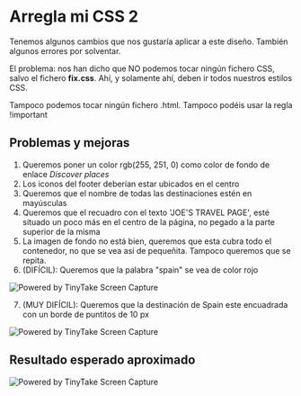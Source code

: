 # Arregla mi CSS 2

Tenemos algunos cambios que nos gustaría aplicar a este diseño. También algunos errores por solventar.

El problema: nos han dicho que NO podemos tocar ningún fichero CSS, salvo el fichero **fix.css**. Ahí, y solamente ahí, deben ir todos nuestros estilos CSS.

Tampoco podemos tocar ningún fichero .html. Tampoco podéis usar la regla !important

## Problemas y mejoras

1. Queremos poner un color rgb(255, 251, 0) como color de fondo de enlace _Discover places_
2. Los iconos del footer deberían estar ubicados en el centro
3. Queremos que el nombre de todas las destinaciones estén en mayúsculas
4. Queremos que el recuadro con el texto 'JOE'S TRAVEL PAGE', esté situado un poco más en el centro de la página, no pegado a la parte superior de la misma
5. La imagen de fondo no está bien, queremos que esta cubra todo el contenedor, no que se vea así de pequeñita. Tampoco queremos que se repita.
6. (DIFÍCIL): Queremos que la palabra "spain" se vea de color rojo

<img src="https://oscarm.tinytake.com/media/142fc73?filename=1679347046858_TinyTake20-03-2023-10-17-16_638149438466421228.png&sub_type=thumbnail_preview&type=attachment&width=235&height=217" title="Powered by TinyTake Screen Capture"/><br>

7. (MUY DIFÍCIL): Queremos que la destinación de Spain este encuadrada con un borde de puntitos de 10 px

<img src="https://oscarm.tinytake.com/media/142fc85?filename=1679347133283_TinyTake20-03-2023-10-18-50_638149439330011289.png&sub_type=thumbnail_preview&type=attachment&width=234&height=214" title="Powered by TinyTake Screen Capture"/><br>

## Resultado esperado aproximado

<img src="https://oscarm.tinytake.com/media/14303f5?filename=1679384319400_TinyTake21-03-2023-08-38-35_638149811171602560.png&sub_type=thumbnail_preview&type=attachment&width=1199&height=550" title="Powered by TinyTake Screen Capture"/><br>
